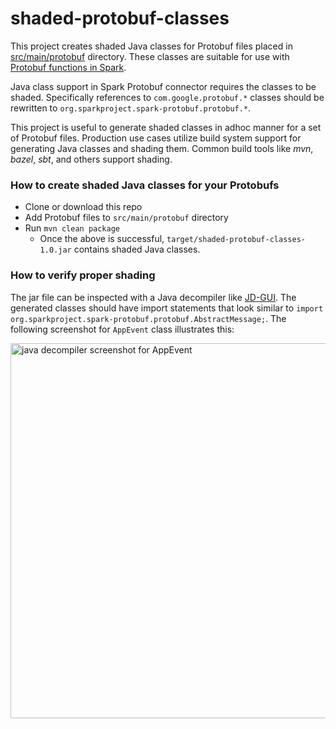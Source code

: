 # shaded-protobuf-classes

This project creates shaded Java classes for Protobuf files placed in
[src/main/protobuf](src/main/protobuf) directory. These classes are suitable for use with
[Protobuf functions in Spark](https://github.com/apache/spark/blob/master/python/pyspark/sql/protobuf/functions.py).

Java class support in Spark Protobuf connector requires the classes to be shaded.
Specifically references to `com.google.protobuf.*` classes should be rewritten to
`org.sparkproject.spark-protobuf.protobuf.*`.

This project is useful to generate shaded classes in adhoc manner for a set of Protobuf files.
Production use cases utilize build system support for generating Java classes and shading them.
Common build tools like _mvn_, _bazel_, _sbt_, and others support shading.

### How to create shaded Java classes for your Protobufs

  * Clone or download this repo
  * Add Protobuf files to `src/main/protobuf` directory
  * Run `mvn clean package`
    * Once the above is successful, `target/shaded-protobuf-classes-1.0.jar` contains shaded Java classes.
  
### How to verify proper shading

The jar file can be inspected with a Java decompiler like [JD-GUI](http://java-decompiler.github.io/).
The generated classes should have import statements that look similar to
`import org.sparkproject.spark-protobuf.protobuf.AbstractMessage;`.
The following screenshot for `AppEvent` class illustrates this:


<img width="600" alt="java decompiler screenshot for AppEvent" src="https://user-images.githubusercontent.com/502522/211994068-aab71ad7-e655-4f94-9b62-04fb5e67f328.png">
